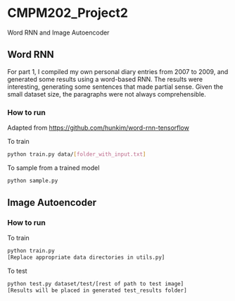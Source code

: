 # CMPM202_Project2
Word RNN and Image Autoencoder

## Word RNN
For part 1, I compiled my own personal diary entries from 2007 to 2009, and generated some results using a word-based RNN. The results were interesting, generating some sentences that made partial sense. Given the small dataset size, the paragraphs were not always comprehensible. 

### How to run
Adapted from https://github.com/hunkim/word-rnn-tensorflow

To train
```bash
python train.py data/[folder_with_input.txt]
```

To sample from a trained model
```bash
python sample.py
```

## Image Autoencoder

### How to run

To train
```bash
python train.py
[Replace appropriate data directories in utils.py]
```
To test
```bash
python test.py dataset/test/[rest of path to test image]
[Results will be placed in generated test_results folder]
```
